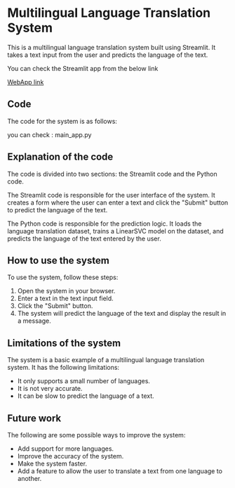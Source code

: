 # Multilingual Language Translation System

This is a multilingual language translation system built using Streamlit. It takes a text input from the user and predicts the language of the text.

You can check the Streamlit app from the below link

[WebApp link](https://multilingualproject.streamlit.app/)


## Code

The code for the system is as follows:

you can check : main_app.py

## Explanation of the code

The code is divided into two sections: the Streamlit code and the Python code.

The Streamlit code is responsible for the user interface of the system. It creates a form where the user can enter a text and click the "Submit" button to predict the language of the text.

The Python code is responsible for the prediction logic. It loads the language translation dataset, trains a LinearSVC model on the dataset, and predicts the language of the text entered by the user.

## How to use the system

To use the system, follow these steps:

1. Open the system in your browser.
2. Enter a text in the text input field.
3. Click the "Submit" button.
4. The system will predict the language of the text and display the result in a message.

## Limitations of the system

The system is a basic example of a multilingual language translation system. It has the following limitations:

* It only supports a small number of languages.
* It is not very accurate.
* It can be slow to predict the language of a text.

## Future work

The following are some possible ways to improve the system:

* Add support for more languages.
* Improve the accuracy of the system.
* Make the system faster.
* Add a feature to allow the user to translate a text from one language to another.



